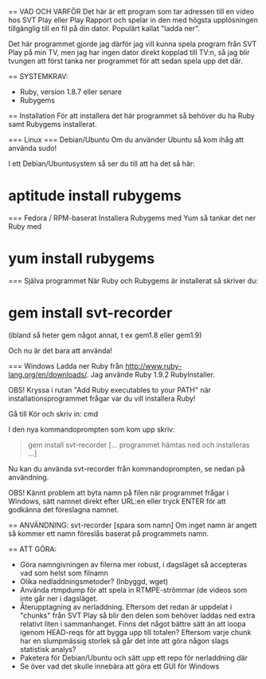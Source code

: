 == VAD OCH VARFÖR
Det här är ett program som tar adressen till en video hos SVT Play eller
Play Rapport och spelar in den med högsta upplösningen tillgänglig till
en fil på din dator. Populärt kallat "ladda ner".

Det här programmet gjorde jag därför jag vill kunna spela program från
SVT Play på min TV, men jag har ingen dator direkt kopplad till TV:n,
så jag blir tvungen att först tanka ner programmet för att sedan
spela upp det där.

== SYSTEMKRAV:
- Ruby, version 1.8.7 eller senare
- Rubygems

== Installation
För att installera det här programmet så behöver du ha
Ruby samt Rubygems installerat.

=== Linux
=== Debian/Ubuntu
Om du använder Ubuntu så kom ihåg att använda sudo!

I ett Debian/Ubuntusystem så ser du till att ha det så här:
  # aptitude install rubygems

=== Fedora / RPM-baserat
Installera Rubygems med Yum så tankar det ner Ruby med
  # yum install rubygems

=== Själva programmet
När Ruby och Rubygems är installerat så skriver du:
  # gem install svt-recorder
(ibland så heter gem något annat, t ex gem1.8 eller gem1.9)

Och nu är det bara att använda!

=== Windows
Ladda ner Ruby från http://www.ruby-lang.org/en/downloads/.
Jag använde Ruby 1.9.2 RubyInstaller.

OBS! Kryssa i rutan "Add Ruby executables to your PATH" när
installationsprogrammet frågar var du vill installera Ruby!

Gå till Kör och skriv in: cmd

I den nya kommandoprompten som kom upp skriv:
  > gem install svt-recorder
  [... programmet hämtas ned och installeras ...]

Nu kan du använda svt-recorder från kommandoprompten, se nedan på användning.

OBS! Kännt problem att byta namn på filen när programmet frågar i Windows,
sätt namnet direkt efter URL:en eller tryck ENTER för att godkänna det
föreslagna namnet.

== ANVÄNDNING:
  svt-recorder <SVT URL> [spara som namn]
Om inget namn är angett så kommer ett namn föreslås baserat på programmets namn.

== ATT GÖRA:
- Göra namngivningen av filerna mer robust, i dagsläget så accepteras
  vad som helst som filnamn
- Olika nedladdningsmetoder? (Inbyggd, wget)
- Använda rtmpdump för att spela in RTMPE-strömmar (de videos som inte går ner
  i dagsläget.
- Återupptagning av nerladdning. Eftersom det redan är uppdelat i
  "chunks" från SVT Play så blir den delen som behöver laddas ned
  extra relativt liten i sammanhanget. Finns det något bättre sätt än
  att loopa igenom HEAD-reqs för att bygga upp till totalen? Eftersom
  varje chunk har en slumpmässig storlek så går det inte att göra
  någon slags statistisk analys?
- Paketera för Debian/Ubuntu och sätt upp ett repo för nerladdning där
- Se över vad det skulle innebära att göra ett GUI för Windows
